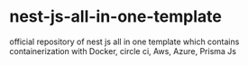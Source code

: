 # nest-js-all-in-one-template
official repository  of nest js all in one template which contains containerization with Docker, circle ci, Aws, Azure, Prisma Js
